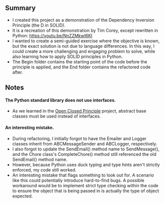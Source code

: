 ## Summary
- I created this project as a demonstration of the Dependency Inversion Principle (the D in SOLID).
- It is a recreation of this demonstration by Tim Corey, except rewritten in Python: https://youtu.be/NnZZMkwI6KI
- I wanted to create a semi-guided exercise where the objective is known, but the exact solution is not due to language differences. In this way, I could create a more challenging and engaging problem to solve, while also learning how to apply SOLID principles in Python.
- The Begin folder contains the starting point of the code before the principle is applied, and the End folder contains the refactored code after.

## Notes
#### The Python standard library does not use interfaces.
- As we learned in the [Open Closed Principle](https://github.com/NomadMonday/OpenClosedPrinciple) project, abstract base classes must be used instead of interfaces.
#### An interesting mistake.
- During refactoring, I initially forgot to have the Emailer and Logger classes inherit from ABCMessageSender and ABCLogger, respectively.
- I also forgot to update the SendEmail() method name to SendMessage(), and the Chore class's CompleteChore() method still referenced the old SendEmail() method name.
- However, because Python uses duck typing and type hints aren't strictly enforced, my code still worked.
- An interesting mistake that flags something to look out for. A scenario like this could potentially introduce hard-to-find bugs. A possible workaround would be to implement strict type checking within the code to ensure the object that is being passed in is actually the type of object expected.
